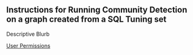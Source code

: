## Instructions for Running Community Detection on a graph created from a SQL Tuning set

Descriptive Blurb

[User Permissions](./user-perms/README.md)